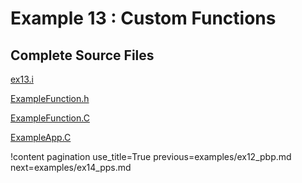 # Example 13 : Custom Functions

[](---)

## Complete Source Files

[ex13.i](https://github.com/idaholab/moose/blob/devel/examples/ex13_functions/ex13.i)

[ExampleFunction.h](https://github.com/idaholab/moose/blob/devel/examples/ex13_functions/include/functions/ExampleFunction.h)

[ExampleFunction.C](https://github.com/idaholab/moose/blob/devel/examples/ex13_functions/src/functions/ExampleFunction.C)

[ExampleApp.C](https://github.com/idaholab/moose/blob/devel/examples/ex13_functions/src/base/ExampleApp.C)

!content pagination use_title=True
                    previous=examples/ex12_pbp.md
                    next=examples/ex14_pps.md
